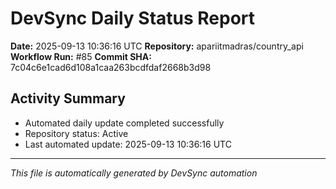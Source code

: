# DevSync Daily Status Report

**Date:** 2025-09-13 10:36:16 UTC
**Repository:** apariitmadras/country_api
**Workflow Run:** #85
**Commit SHA:** 7c04c6e1cad6d108a1caa263bcdfdaf2668b3d98

## Activity Summary
- Automated daily update completed successfully
- Repository status: Active
- Last automated update: 2025-09-13 10:36:16 UTC

---
*This file is automatically generated by DevSync automation*
